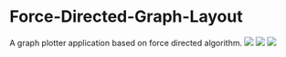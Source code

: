 # Force-Directed-Graph-Layout
A graph plotter application based on force directed algorithm.
![](https://choudharyramesh.github.io/GIfs/FDGL1.gif) 
![](https://choudharyramesh.github.io/GIfs/FDGL2.gif)
![](https://choudharyramesh.github.io/GIfs/FDGL3.gif)
